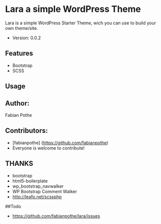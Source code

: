 # Lara a simple WordPress Theme

Lara is a simple WordPress Starter Theme, wich you can use to build your own theme/site.

- Version: 0.0.2

## Features
- Bootstrap
- SCSS

## Usage

## Author:
Fabian Pothe

## Contributors:
- [fabianpothe] (https://github.com/fabianpothe)
- Everyone is welcome to contribute!

## THANKS
- bootstrap
- html5-boilerplate
- wp_bootstrap_navwalker
- WP Bootstrap Comment Walker
- http://leafo.net/scssphp

##Todo
- https://github.com/fabianpothe/lara/issues
